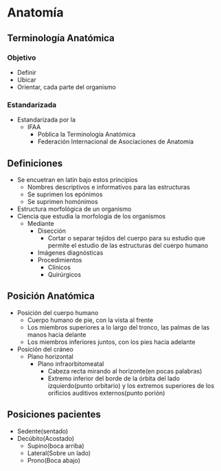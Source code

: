 # Anatomía
## Terminología Anatómica
### Objetivo
- Definir
- Ubicar
- Orientar, cada parte del organismo
### Estandarizada
- Estandarizada por la
	- IFAA
		- Poblica la Terminología Anatómica
		- Federación Internacional de Asociaciones de Anatomía

## Definiciones
- Se encuetran en latín bajo estos principios
	- Nombres descriptivos e informativos para las estructuras
	- Se suprimen los epónimos
	- Se suprimen homónimos
- Estructura morfológica de un organismo
- Ciencia que estudia la morfología de los organismos
	- Mediante
		- Disección
			- Cortar o separar tejidos del cuerpo para su estudio que permite el estudio de las estructuras del cuerpo humano
		- Imágenes diagnósticas
		- Procedimientos
			- Clínicos 
			- Quirúrgicos
## Posición Anatómica
- Posición del cuerpo humano
	- Cuerpo humano de pie, con la vista al frente
	- Los miembros superiores a lo largo del tronco, las palmas de las manos hacia delante
	- Los miembros inferiores juntos, con los pies hacia adelante
- Posición  del cráneo
	- Plano horizontal
		- Plano infraorbitomeatal
			- Cabeza recta mirando al horizonte(en pocas palabras)
			- Extremo inferior del borde de la órbita del lado izquierdo(punto orbitario) y los extremos superiores de los orificios auditivos externos(punto porión)
## Posiciones pacientes
- Sedente(sentado)
- Decúbito(Acostado)
	- Supino(boca arriba)
	- Lateral(Sobre un lado)
	- Prono(Boca abajo)
##